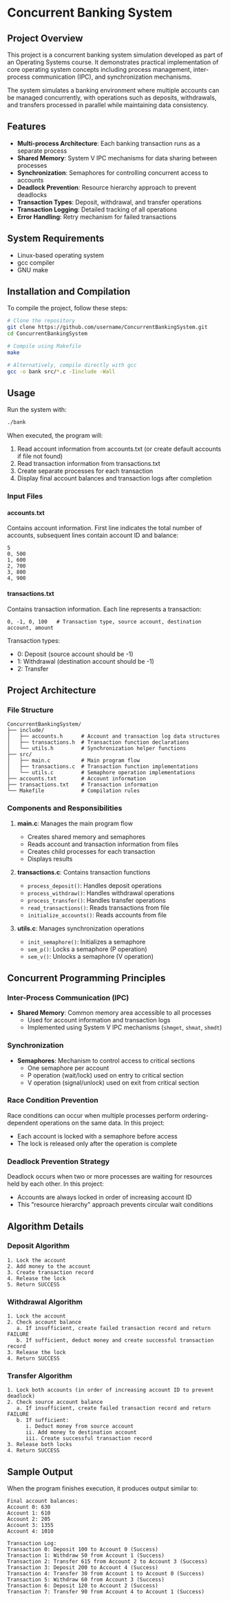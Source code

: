 # Concurrent Banking System

## Project Overview

This project is a concurrent banking system simulation developed as part of an Operating Systems course. It demonstrates practical implementation of core operating system concepts including process management, inter-process communication (IPC), and synchronization mechanisms.

The system simulates a banking environment where multiple accounts can be managed concurrently, with operations such as deposits, withdrawals, and transfers processed in parallel while maintaining data consistency.

## Features

- **Multi-process Architecture**: Each banking transaction runs as a separate process
- **Shared Memory**: System V IPC mechanisms for data sharing between processes
- **Synchronization**: Semaphores for controlling concurrent access to accounts
- **Deadlock Prevention**: Resource hierarchy approach to prevent deadlocks
- **Transaction Types**: Deposit, withdrawal, and transfer operations
- **Transaction Logging**: Detailed tracking of all operations
- **Error Handling**: Retry mechanism for failed transactions

## System Requirements

- Linux-based operating system
- gcc compiler
- GNU make

## Installation and Compilation

To compile the project, follow these steps:

```bash
# Clone the repository
git clone https://github.com/username/ConcurrentBankingSystem.git
cd ConcurrentBankingSystem

# Compile using Makefile
make

# Alternatively, compile directly with gcc
gcc -o bank src/*.c -Iinclude -Wall
```

## Usage

Run the system with:

```bash
./bank
```

When executed, the program will:

1. Read account information from accounts.txt (or create default accounts if file not found)
2. Read transaction information from transactions.txt
3. Create separate processes for each transaction
4. Display final account balances and transaction logs after completion

### Input Files

#### accounts.txt

Contains account information. First line indicates the total number of accounts, subsequent lines contain account ID and balance:

```
5
0, 500
1, 600
2, 700
3, 800
4, 900
```

#### transactions.txt

Contains transaction information. Each line represents a transaction:

```
0, -1, 0, 100   # Transaction type, source account, destination account, amount
```

Transaction types:
- 0: Deposit (source account should be -1)
- 1: Withdrawal (destination account should be -1)
- 2: Transfer

## Project Architecture

### File Structure

```
ConcurrentBankingSystem/
├── include/
│   ├── accounts.h      # Account and transaction log data structures
│   ├── transactions.h  # Transaction function declarations
│   └── utils.h         # Synchronization helper functions
├── src/
│   ├── main.c          # Main program flow
│   ├── transactions.c  # Transaction function implementations
│   └── utils.c         # Semaphore operation implementations
├── accounts.txt        # Account information
├── transactions.txt    # Transaction information
└── Makefile            # Compilation rules
```

### Components and Responsibilities

1. **main.c**: Manages the main program flow
   - Creates shared memory and semaphores
   - Reads account and transaction information from files
   - Creates child processes for each transaction
   - Displays results

2. **transactions.c**: Contains transaction functions
   - `process_deposit()`: Handles deposit operations
   - `process_withdraw()`: Handles withdrawal operations
   - `process_transfer()`: Handles transfer operations
   - `read_transactions()`: Reads transactions from file
   - `initialize_accounts()`: Reads accounts from file

3. **utils.c**: Manages synchronization operations
   - `init_semaphore()`: Initializes a semaphore
   - `sem_p()`: Locks a semaphore (P operation)
   - `sem_v()`: Unlocks a semaphore (V operation)

## Concurrent Programming Principles

### Inter-Process Communication (IPC)

- **Shared Memory**: Common memory area accessible to all processes
  - Used for account information and transaction logs
  - Implemented using System V IPC mechanisms (`shmget`, `shmat`, `shmdt`)

### Synchronization

- **Semaphores**: Mechanism to control access to critical sections
  - One semaphore per account
  - P operation (wait/lock) used on entry to critical section
  - V operation (signal/unlock) used on exit from critical section

### Race Condition Prevention

Race conditions can occur when multiple processes perform ordering-dependent operations on the same data. In this project:

- Each account is locked with a semaphore before access
- The lock is released only after the operation is complete

### Deadlock Prevention Strategy

Deadlock occurs when two or more processes are waiting for resources held by each other. In this project:

- Accounts are always locked in order of increasing account ID
- This "resource hierarchy" approach prevents circular wait conditions

## Algorithm Details

### Deposit Algorithm

```
1. Lock the account
2. Add money to the account
3. Create transaction record
4. Release the lock
5. Return SUCCESS
```

### Withdrawal Algorithm

```
1. Lock the account
2. Check account balance
   a. If insufficient, create failed transaction record and return FAILURE
   b. If sufficient, deduct money and create successful transaction record
3. Release the lock
4. Return SUCCESS
```

### Transfer Algorithm

```
1. Lock both accounts (in order of increasing account ID to prevent deadlock)
2. Check source account balance
   a. If insufficient, create failed transaction record and return FAILURE
   b. If sufficient:
      i. Deduct money from source account
      ii. Add money to destination account
      iii. Create successful transaction record
3. Release both locks
4. Return SUCCESS
```

## Sample Output

When the program finishes execution, it produces output similar to:

```
Final account balances:
Account 0: 630
Account 1: 610
Account 2: 205
Account 3: 1355
Account 4: 1010

Transaction Log:
Transaction 0: Deposit 100 to Account 0 (Success)
Transaction 1: Withdraw 50 from Account 1 (Success)
Transaction 2: Transfer 615 from Account 2 to Account 3 (Success)
Transaction 3: Deposit 200 to Account 4 (Success)
Transaction 4: Transfer 30 from Account 1 to Account 0 (Success)
Transaction 5: Withdraw 60 from Account 3 (Success)
Transaction 6: Deposit 120 to Account 2 (Success)
Transaction 7: Transfer 90 from Account 4 to Account 1 (Success)
```

